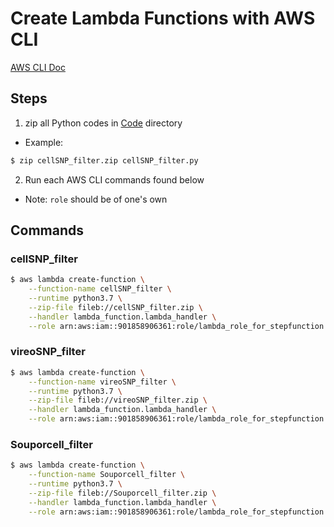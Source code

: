 # Create Lambda Functions with AWS CLI
[AWS CLI Doc](https://awscli.amazonaws.com/v2/documentation/api/latest/reference/lambda/create-function.html)
## Steps
1. zip all Python codes in [Code](./Code) directory
- Example: 
```bash
$ zip cellSNP_filter.zip cellSNP_filter.py
```
2. Run each AWS CLI commands found below
- Note: `role` should be of one's own
## Commands
### cellSNP_filter
```bash
$ aws lambda create-function \
    --function-name cellSNP_filter \
    --runtime python3.7 \
    --zip-file fileb://cellSNP_filter.zip \
    --handler lambda_function.lambda_handler \
    --role arn:aws:iam::901858906361:role/lambda_role_for_stepfunction
```
### vireoSNP_filter
```bash
$ aws lambda create-function \
    --function-name vireoSNP_filter \
    --runtime python3.7 \
    --zip-file fileb://vireoSNP_filter.zip \
    --handler lambda_function.lambda_handler \
    --role arn:aws:iam::901858906361:role/lambda_role_for_stepfunction
```
### Souporcell_filter
```bash
$ aws lambda create-function \
    --function-name Souporcell_filter \
    --runtime python3.7 \
    --zip-file fileb://Souporcell_filter.zip \
    --handler lambda_function.lambda_handler \
    --role arn:aws:iam::901858906361:role/lambda_role_for_stepfunction
```